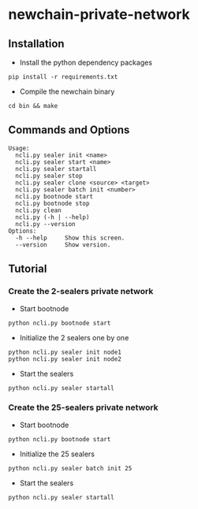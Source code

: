 # newchain-private-network

## Installation

* Install the python dependency packages
```
pip install -r requirements.txt
```
* Compile the newchain binary
```
cd bin && make
```

## Commands and Options
```
Usage:
  ncli.py sealer init <name>
  ncli.py sealer start <name>
  ncli.py sealer startall
  ncli.py sealer stop
  ncli.py sealer clone <source> <target>
  ncli.py sealer batch init <number>
  ncli.py bootnode start
  ncli.py bootnode stop
  ncli.py clean
  ncli.py (-h | --help)
  ncli.py --version
Options:
  -h --help     Show this screen.
  --version     Show version.
```

## Tutorial

### Create the 2-sealers private network

* Start bootnode
```
python ncli.py bootnode start
```

* Initialize the 2 sealers one by one
```
python ncli.py sealer init node1
python ncli.py sealer init node2
```

* Start the sealers
```
python ncli.py sealer startall
```

### Create the 25-sealers private network

* Start bootnode
```
python ncli.py bootnode start
```

* Initialize the 25 sealers
```
python ncli.py sealer batch init 25
```

* Start the sealers
```
python ncli.py sealer startall
```
